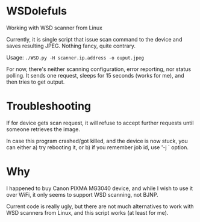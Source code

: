 # WSDolefuls
Working with WSD scanner from Linux

Currently, it is single script that issue scan command to the device and saves resulting JPEG.
Nothing fancy, quite contrary.

Usage: `./WSD.py -H scanner.ip.address -o ouput.jpeg`

For now, there's neither scanning configuration, error reporting, nor status polling.
It sends one request, sleeps for 15 seconds (works for me), and then tries to get output.

# Troubleshooting
If for device gets scan request, it will refuse to accept further requests until someone retrieves the image.

In case this program crashed/got killed, and the device is now stuck, you can either 
a) try rebooting it, or
b) if you remember job id, use '-j <id>` option.

# Why
I happened to buy Canon PIXMA MG3040 device, and while I wish to use it over WiFi, it only seems to support WSD scanning, not BJNP.

Current code is really ugly, but there are not much alternatives to work with WSD scanners from Linux, and this script works (at least for me).

